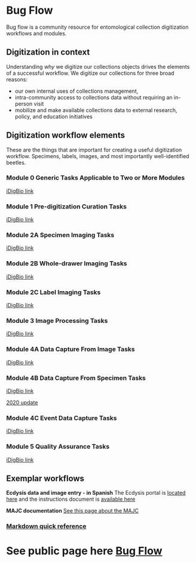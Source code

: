 # Bug Flow
Bug flow is a community resource for entomological collection digitization workflows and modules.

## Digitization in context
Understanding _why_ we digitize our collections objects drives the elements of a successful workflow.  We digitize our collections for three broad reasons:
- our own internal uses of collections management, 
- intra-community access to collections data without requiring an in-person visit
- mobilize and make available collections data to external research, policy, and education initiatives

## Digitization workflow elements
These are the things that are important for creating a useful digitization workflow.  Specimens, labels, images, and most importantly well-identified beetles.


### Module 0 Generic Tasks Applicable to Two or More Modules
[iDigBio link](https://www.idigbio.org/sites/default/files/sites/default/files/Module_0_Pinned_Things.pdf)
### Module 1 Pre-digitization Curation Tasks
[iDigBio link](https://www.idigbio.org/sites/default/files/sites/default/files/Module_1_Pinned_Things.pdf)
### Module 2A Specimen Imaging Tasks
[iDigBio link](https://www.idigbio.org/sites/default/files/sites/default/files/Module_2A_Pinned_Things.pdf)
### Module 2B Whole-drawer Imaging Tasks
[iDigBio link](https://www.idigbio.org/sites/default/files/sites/default/files/Module_2B_Pinned_Things.pdf)
### Module 2C Label Imaging Tasks
[iDigBio link](https://www.idigbio.org/sites/default/files/sites/default/files/Module_2C_Pinned_Things.pdf)
### Module 3 Image Processing Tasks
[iDigBio link](https://www.idigbio.org/sites/default/files/sites/default/files/Module_3_Pinned_Things.pdf)
### Module 4A Data Capture From Image Tasks
[iDigBio link](https://www.idigbio.org/sites/default/files/sites/default/files/Module_4A_Pinned_Things.pdf)
### Module 4B Data Capture From Specimen Tasks
[iDigBio link](https://www.idigbio.org/sites/default/files/sites/default/files/Module_4B_Pinned_Things.pdf)

[2020 update](module_4A.md)

### Module 4C Event Data Capture Tasks
[iDigBio link](https://www.idigbio.org/sites/default/files/sites/default/files/Module_4C_Pinned_Things.pdf)
### Module 5 Quality Assurance Tasks
[iDigBio link](https://www.idigbio.org/sites/default/files/sites/default/files/Module_5_Pinned_Things.pdf)


## Exemplar workflows
**Ecdysis data and image entry - in Spanish** The Ecdysis portal is [located here](https://serv.biokic.asu.edu/ecdysis/) and the instructions document is [available here](https://serv.biokic.asu.edu/ecdysis/content/InstruccionesEcdysis.pdf)

**MAJC documentation** [See this page about the MAJC](majc/)

### [Markdown quick reference](markdown.md)
  
# See public page here [Bug Flow](https://mandrewj.github.io/Bug_Flow/)
